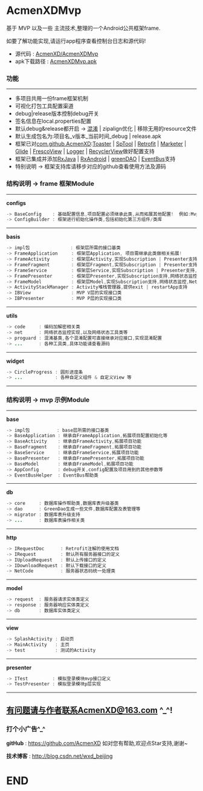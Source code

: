 # AcmenXDMvp

基于 MVP 以及一些 主流技术,整理的一个Android公共框架frame.

如要了解功能实现,请运行app程序查看控制台日志和源代码!
* 源代码 : <a href="https://github.com/AcmenXD/AcmenXDMvp">AcmenXD/AcmenXDMvp</a>
* apk下载路径 : <a href="https://github.com/AcmenXD/Resource/blob/master/apks/AcmenXDMvp.apk">AcmenXDMvp.apk</a>

### 功能
---
- 多项目共用一份frame框架机制
- 可视化打包工具配置渠道
- debug|release版本控制debug开关
- 签名信息在local.properties配置
- 默认debug&release都开启 -> <a href="http://blog.csdn.net/wxd_beijing/article/details/70140536">混淆</a> | zipalign优化 | 移除无用的resource文件
- 默认生成包名为:项目名_v版本_当前时间_debug | release.apk
- 框架已对<a href="https://github.com/AcmenXD">com.github.AcmenXD</a>:<a href="https://github.com/AcmenXD/Toaster">Toaster</a> | <a href="https://github.com/AcmenXD/SpTool">SpTool</a> | <a href="https://github.com/AcmenXD/Retrofit">Retrofit</a> | <a href="https://github.com/AcmenXD/Marketer">Marketer</a> | <a href="https://github.com/AcmenXD/Glide">Glide</a> | <a href="https://github.com/AcmenXD/FrescoView">FrescoView</a> | <a href="https://github.com/AcmenXD/Logger">Logger</a> | <a href="https://github.com/AcmenXD/RecyclerView">RecyclerView</a>做好配置支持
- 框架已集成并添加<a href="https://github.com/ReactiveX/RxJava">RxJava</a> | <a href="https://github.com/ReactiveX/RxAndroid">RxAndroid</a> | <a href="https://github.com/greenrobot/greenDAO">greenDAO</a> | <a href="https://github.com/greenrobot/EventBus">EventBus</a>支持
- 特别说明 -> 框架支持库请移步对应的github查看使用方法及源码

### 结构说明 -> frame 框架Module
---
**configs**
```java
-> BaseConfig    : 基础配置信息,项目配置必须继承此类,从而拓展其他配置!  例如:MvpConfig/OtherConfit(每个项目都有一份单独的配置清单)
-> ConfigBuilder : 框架进行初始化操作类,包括初始化第三方组件/类库
```
---
**basis**
```java
-> impl包               : 框架层所需的接口基类
-> FrameApplication     : 框架层Application, 项目需继承此类做相关拓展!
-> FrameActivity        : 框架层Activity,实现Subscription | Presenter支持,内容 | 加载 | 错误视图,网络状态监控,Net支持,以及销毁等
-> FrameFragment        : 框架层Fragment,实现Subscription | Presenter支持,内容 | 加载 | 错误视图,网络状态监控,Net支持,以及销毁等
-> FrameService         : 框架层Service,实现Subscription | Presenter支持,网络状态监控,Net支持,以及销毁等
-> FramePresenter       : 框架层Presenter,实现Subscription支持,网络状态监控,Net支持,以及销毁等
-> FrameModel           : 框架层Model,实现Subscription支持,网络状态监控,Net支持,以及销毁等
-> ActivityStackManager : Activity堆栈管理器,提供exit | restartApp支持
-> IBView               : MVP V层的实现接口类
-> IBPresenter          : MVP P层的实现接口类
```
---
**utils**
```java
-> code     : 编码加解密相关类
-> net      : 网络状态监控实现,以及网络状态工具类等
-> proguard : 混淆基类,各个混淆配置可直接继承对应接口,实现混淆配置
-> ...      : 各种工具类,具体功能请查看源码
```
---
**widget**
```java
-> CircleProgress : 圆形进度条
-> ...            : 各种自定义组件 & 自定义View 等
```
---
### 结构说明 -> mvp 示例Module
---
**base**
```java
-> impl包          : base层所需的接口基类
-> BaseApplication : 继承自FrameApplication,拓展项目配置初始化等
-> BaseActivity    : 继承自FrameActivity,拓展项目功能
-> BaseFragment    : 继承自FrameFragment,拓展项目功能
-> BaseService     : 继承自FrameService,拓展项目功能
-> BasePresenter   : 继承自FramePresenter,拓展项目功能
-> BaseModel       : 继承自FrameModel,拓展项目功能
-> AppConfig       : debug开关,config配置及项目用到的其他参数等
-> EventBusHelper  : EventBus帮助类
```
---
**db**
```java
-> core     : 数据库操作帮助类,数据库表升级基类
-> dao      : GreenDao生成一些文件,数据库配置及表管理等
-> migrator : 数据库表升级支持
-> ...      : 数据库表操作相关类
```
---
**http**
```java
-> IRequestDoc      : Retrofit注解的使用文档
-> IRequest         : 默认所有服务器接口的定义
-> IUploadRequest   : 默认上传接口的定义
-> IDownloadRequest : 默认下载接口的定义
-> NetCode          : 服务器状态码统一处理类
```
---
**model**
```java
-> request  : 服务器请求实体类定义
-> response : 服务器响应实体类定义
-> db       : 数据库实体类定义
```
---
**view**
```java
-> SplashActivity : 启动页
-> MainActivity   : 主页
-> test           : 测试的Activity
```
---
**presenter**
```java
-> ITest         : 模拟登录模块mvp接口定义
-> TestPresenter : 模拟登录模块p层实现

```
---
有问题请与作者联系AcmenXD@163.com ^_^!
---
### 打个小广告^_^
**gitHub** : https://github.com/AcmenXD   如对您有帮助,欢迎点Star支持,谢谢~

**技术博客** : http://blog.csdn.net/wxd_beijing
# END